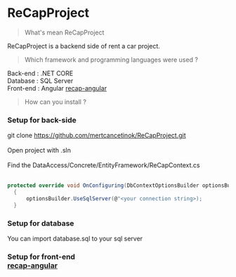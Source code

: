# ReCapProject

> What's mean ReCapProject<br>

ReCapProject is a backend side of rent a car project.

> Which framework and programming languages were used ?

Back-end : .NET CORE <br>
Database : SQL Server <br>
Front-end : Angular [recap-angular](https://github.com/mertcancetinok/recap-angular) <br>

> How can you install ? <br>

### Setup for back-side <br>
git clone https://github.com/mertcancetinok/ReCapProject.git <br> <br>
Open project with .sln <br> <br>
Find the DataAccess/Concrete/EntityFramework/ReCapContext.cs <br> <br>

```c#
protected override void OnConfiguring(DbContextOptionsBuilder optionsBuilder)
  {
      optionsBuilder.UseSqlServer(@"<your connection string>);
  }
```
### Setup for database <br>

You can import database.sql to your sql server

### Setup for front-end <br> [recap-angular](https://github.com/mertcancetinok/recap-angular)
